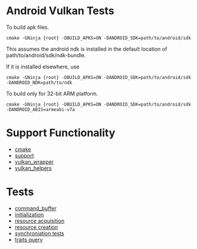 # Android Vulkan Tests

To build apk files.

```
cmake -GNinja {root} -DBUILD_APKS=ON -DANDROID_SDK=path/to/android/sdk
```

This assumes the android ndk is installed in the default location of
path/to/android/sdk/ndk-bundle.

If it is installed elsewhere, use
```
cmake -GNinja {root} -DBUILD_APKS=ON -DANDROID_SDK=path/to/android/sdk -DANDROID_NDK=path/to/ndk
```

To build only for 32-bit ARM platform.
```
cmake -GNinja {root} -DBUILD_APKS=ON -DANDROID_SDK=path/to/android/sdk -DANDROID_ABIS=armeabi-v7a
```

# Support Functionality
- [cmake](cmake/README.md)
- [support](support/README.md)
- [vulkan_wrapper](vulkan_wrapper/README.md)
- [vulkan_helpers](vulkan_helpers/README.md)

# Tests
- [command_buffer](command_buffer_tests/README.md)
- [initialization](initialization_tests/README.md)
- [resource acquisition](resource_acquisition_tests/README.md)
- [resource creation](resource_creation_tests/README.md)
- [synchroniation tests](synchroniation_test/README.md)
- [traits query](traits_query_tests/README.md)
